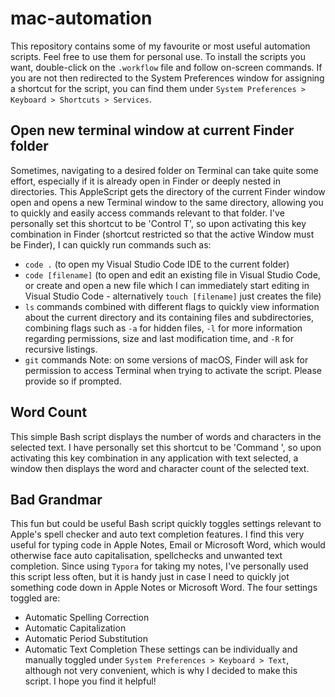 # mac-automation
This repository contains some of my favourite or most useful automation scripts. Feel free to use them for personal use. To install the scripts you want, double-click on the `.workflow` file and follow on-screen commands. If you are not then redirected to the System Preferences window for assigning a shortcut for the script, you can find them under `System Preferences > Keyboard > Shortcuts > Services`.

## Open new terminal window at current Finder folder
Sometimes, navigating to a desired folder on Terminal can take quite some effort, especially if it is already open in Finder or deeply nested in directories. This AppleScript gets the directory of the current Finder window open and opens a new Terminal window to the same directory, allowing you to quickly and easily access commands relevant to that folder. I've personally set this shortcut to be 'Control T', so upon activating this key combination in Finder (shortcut restricted so that the active Window must be Finder), I can quickly run commands such as:
- `code .` (to open my Visual Studio Code IDE to the current folder)
- `code [filename]` (to open and edit an existing file in Visual Studio Code, or create and open a new file which I can immediately start editing in Visual Studio Code - alternatively `touch [filename]` just creates the file)
- `ls` commands combined with different flags to quickly view information about the current directory and its containing files and subdirectories, combining flags such as `-a` for hidden files, `-l` for more information regarding permissions, size and last modification time, and `-R` for recursive listings. 
- `git` commands
Note: on some versions of macOS, Finder will ask for permission to access Terminal when trying to activate the script. Please provide so if prompted.

## Word Count
This simple Bash script displays the number of words and characters in the selected text. I have personally set this shortcut to be 'Command \', so upon activating this key combination in any application with text selected, a window then displays the word and character count of the selected text. 

## Bad Grandmar
This fun but could be useful Bash script quickly toggles settings relevant to Apple's spell checker and auto text completion features. I find this very useful for typing code in Apple Notes, Email or Microsoft Word, which would otherwise face auto capitalisation, spellchecks and unwanted text completion. Since using `Typora` for taking my notes, I've personally used this script less often, but it is handy just in case I need to quickly jot something code down in Apple Notes or Microsoft Word. The four settings toggled are:
- Automatic Spelling Correction
- Automatic Capitalization
- Automatic Period Substitution
- Automatic Text Completion
These settings can be individually and manually toggled under `System Preferences > Keyboard > Text`, although not very convenient, which is why I decided to make this script. I hope you find it helpful!
